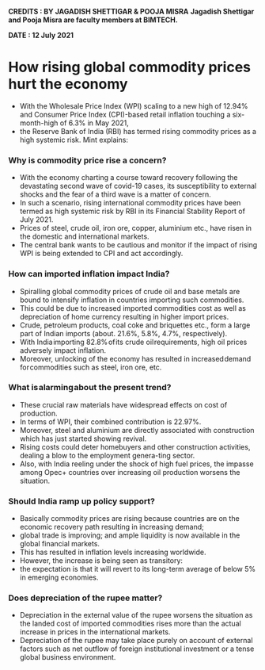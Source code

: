 **CREDITS : BY JAGADISH SHETTIGAR & POOJA MISRA**
**Jagadish Shettigar and Pooja Misra are faculty members at BIMTECH.**

**DATE : 12 July 2021**

# How rising global commodity prices hurt the economy
- With the Wholesale Price Index (WPI) scaling to a new high of 12.94% and Consumer Price Index (CPI)-based retail inflation touching a six-month-high of 6.3% in May 2021,
- the Reserve Bank of India (RBI) has termed rising commodity prices as a high systemic risk. Mint explains:

### Why is commodity price rise a concern?
- With the economy charting a course toward recovery following the devastating second wave of covid-19 cases, its susceptibility to external shocks and the fear of a third wave is a matter of concern.
- In such a scenario, rising international commodity prices have been termed as high systemic risk by RBI in its Financial Stability Report of July 2021.
- Prices of steel, crude oil, iron ore, copper, aluminium etc., have risen in the domestic and international markets.
- The central bank wants to be cautious and monitor if the impact of rising WPI is being extended to CPI and act accordingly.

### How can imported inflation impact India?
- Spiralling global commodity prices of crude oil and base metals are bound to intensify inflation in countries importing such commodities.
- This could be due to increased imported commodities cost as well as depreciation of home currency resulting in higher import prices.
- Crude, petroleum products, coal coke and briquettes etc., form a large part of Indian imports (about. 21.6%, 5.8%, 4.7%, respectively).
- With India importing 82.8% of its crude oil requirements, high oil prices adversely impact inflation.
- Moreover, unlocking of the economy has resulted in increased demand for commodities such as steel, iron ore, etc.

### What is alarming about the present trend?
- These crucial raw materials have widespread effects on cost of production.
- In terms of WPI, their combined contribution is 22.97%.
- Moreover, steel and aluminium are directly associated with construction which has just started showing revival.
- Rising costs could deter homebuyers and other construction activities, dealing a blow to the employment genera-ting sector.
- Also, with India reeling under the shock of high fuel prices, the impasse among Opec+ countries over increasing oil production worsens the situation.

### Should India ramp up policy support?
- Basically commodity prices are rising because countries are on the economic recovery path resulting in increasing demand;
- global trade is improving; and ample liquidity is now available in the global financial markets.
- This has resulted in inflation levels increasing worldwide.
- However, the increase is being seen as transitory:
- the expectation is that it will revert to its long-term average of below 5% in emerging economies.



### Does depreciation of the rupee matter?
- Depreciation in the external value of the rupee worsens the situation as the landed cost of imported commodities rises more than the actual increase in prices in the international markets.
- Depreciation of the rupee may take place purely on account of external factors such as net outflow of foreign institutional investment or a tense global business environment.
